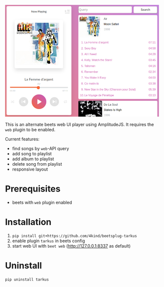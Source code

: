 ![alt text](image.png)

This is an alternate beets web UI player using AmplitudeJS. It requires the `web` plugin to be enabled.

Current features:
* find songs by `web`-API query
* add song to playlist
* add album to playlist
* delete song from playlist
* responsive layout

# Prerequisites
* beets with `web` plugin enabled

# Installation
1. `pip install git+https://github.com/4kind/beetsplug-tarkus`
2. enable plugin `tarkus` in beets config
3. start web UI with `beet web` (http://127.0.0.1:8337 as default)

# Uninstall
`pip uninstall tarkus`
